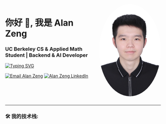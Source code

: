 <img src="https://raw.githubusercontent.com/AlanZeng-Coder/AlanZeng-Coder/main/assets/MyPicture.jpg" alt="Alan Zeng" width="200" style="border-radius:50%; float: right; margin: 0 0 1em 2em;">

<h1 align="left">你好 👋, 我是 Alan Zeng</h1>
<h3 align="left">UC Berkeley CS & Applied Math Student | Backend & AI Developer</h3>

<a href="https://git.io/typing-svg"><img src="https://readme-typing-svg.demolab.com/?lines=     A+passionate+developer+from+California;Always+learning+and+building...&center=true&size=22&color=36BCF7" alt="Typing SVG" /></a>

<p align="left">
  <a href="mailto:zienzeng0510@gmail.com" target="blank"><img align="center" src="https://img.shields.io/badge/Email-D14836?style=for-the-badge&logo=gmail&logoColor=white" alt="Email Alan Zeng" /></a>
  <a href="[你的领英(LinkedIn)主页链接]" target="blank"><img align="center" src="https://img.shields.io/badge/LinkedIn-0077B5?style=for-the-badge&logo=linkedin&logoColor=white" alt="Alan Zeng LinkedIn" /></a>
</p>

<br clear="right"/>

---

<h3 align="left">🛠️ 我的技术栈:</h3>
